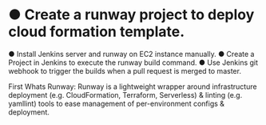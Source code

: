 # ● Create a runway project to deploy cloud formation template.
● Install Jenkins server and runway on EC2 instance manually.
● Create a Project in Jenkins to execute the runway build command.
● Use Jenkins git webhook to trigger the builds when a pull request is merged to
master.

First Whats Runway:
Runway is a lightweight wrapper around infrastructure deployment (e.g. CloudFormation, Terraform, Serverless) & linting (e.g. yamllint) tools to ease management of per-environment configs & deployment.

